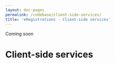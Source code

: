 ```yaml
---
layout: doc-pages
permalink: /codebase/client-side-services/
title: 'eRegistrations - Client-side services'
---
```


<span class="label label-info">Coming soon</span>

# Client-side services
